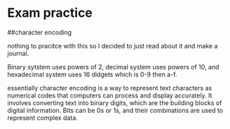 # Exam practice

##character encoding

nothing to pracitce with this so I decided to just read about it and make a journal.

Binary sytstem uses powers of 2, decimal system uses powers of 10, and hexadecimal system uses 16 didgets which is 0-9 then a-f.

essentially character encoding is a way to represent text characters as numerical codes that computers can process and display accurately. It involves converting text into binary digits, which are the building blocks of digital information. Bits can be 0s or 1s, and their combinations are used to represent complex data.
